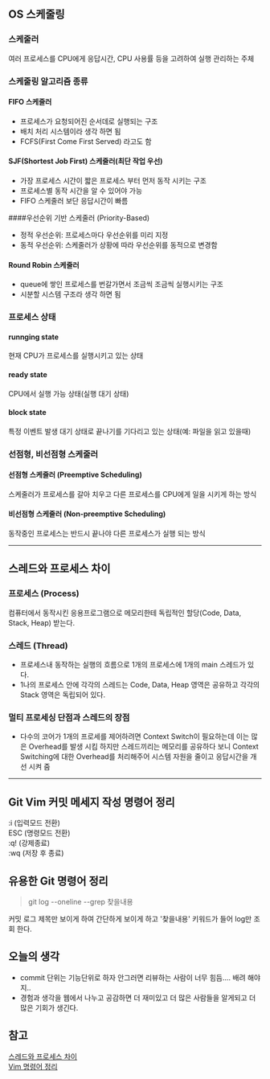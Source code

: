 ## OS 스케줄링

### 스케줄러
여러 프로세스를 CPU에게 응답시간, CPU 사용률 등을 고려하여 실행 관리하는 주체

### 스케줄링 알고리즘 종류

#### FIFO 스케줄러
- 프로세스가 요청되어진 순서데로 실행되는 구조
- 배치 처리 시스템이라 생각 하면 됨
- FCFS(First Come First Served) 라고도 함

#### SJF(Shortest Job First) 스케줄러(최단 작업 우선)
 - 가장 프로세스 시간이 짧은 프로세스 부터 먼저 동작 시키는 구조
 - 프로세스별 동작 시간을 알 수 있어야 가능
 - FIFO 스케줄러 보단 응답시간이 빠름

####우선순위 기반 스케줄러 (Priority-Based)
 - 정적 우선순위: 프로세스마다 우선순위를 미리 지정
 - 동적 우선순위: 스케줄러가 상황에 따라 우선순위를 동적으로 변경함

#### Round Robin 스케줄러
 - queue에 쌓인 프로세스를 번갈가면서 조금씩 조금씩 실행시키는 구조
 - 시분할 시스템 구조라 생각 하면 됨

### 프로세스 상태
#### runnging state  
현재 CPU가 프로세스를 실행시키고 있는 상태

#### ready state  
CPU에서 실행 가능 상태(실행 대기 상태)  

#### block state  
특정 이벤트 발생 대기 상태로 끝나기를 기다리고 있는 상태(예: 파일을 읽고 있을때)

### 선점형, 비선점형 스케줄러

#### 선점형 스케줄러 (Preemptive Scheduling)  
스케줄러가 프로세스를 갈아 치우고 다른 프로세스를 CPU에게 일을 시키게 하는 방식


#### 비선점형 스케줄러 (Non-preemptive Scheduling)
동작중인 프로세스는 반드시 끝나야 다른 프로세스가 실행 되는 방식


****

## 스레드와 프로세스 차이


### 프로세스 (Process)
컴퓨터에서 동작시킨 응용프로그램으로 메모리한테 독립적인 할당(Code, Data, Stack, Heap) 받는다.

### 스레드 (Thread)
 - 프로세스내 동작하는 실행의 흐름으로 1개의 프로세스에 1개의 main 스레드가 있다.
 - 1나의 프로세스 안에 각각의 스레드는 Code, Data, Heap 영역은 공유하고 각각의 Stack 영역은 독립되어 있다.

### 멀티 프로세싱 단점과 스레드의 장점
- 다수의 코어가 1개의 프로세를 제어하려면 Context Switch이 필요하는데 이는 많은 Overhead를 발생 시킴 하지만 스레드끼리는 메모리를 공유하다 보니 Context Switching에 대한 Overhead를 처리해주어 시스템 자원을 줄이고 응답시간을 개선 시켜 줌

****

## Git Vim 커밋 메세지 작성 명령어 정리
:i (입력모드 전환)  
ESC (명령모드 전환)  
:q! (강제종료)  
:wq (저장 후 종료)

## 유용한 Git 명령어 정리
> git log --oneline --grep 찾을내용  

커밋 로그 제목만 보이게 하여 간단하게 보이게 하고 '찾을내용' 키워드가 들어 log만 조회 한다.



## 오늘의 생각
- commit 단위는 기능단위로 하자 안그러면 리뷰하는 사람이 너무 힘듬.... 배려 해야지..
- 경험과 생각을 웹에서 나누고 공감하면 더 재미있고 더 많은 사람들을 알게되고 더 많은 기회가 생긴다.

## 참고
[스레드와 프로세스 차이](https://magi82.github.io/process-thread/)  
[Vim 명령어 정리](https://goo.gl/4FxpqS)  
